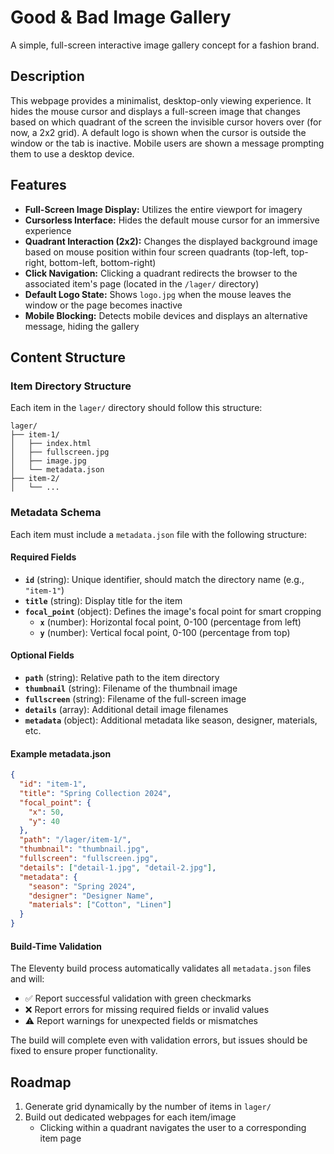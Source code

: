 # Good & Bad Image Gallery

A simple, full-screen interactive image gallery concept for a fashion brand.

## Description

This webpage provides a minimalist, desktop-only viewing experience. It hides the mouse cursor and displays a full-screen image that changes based on which quadrant of the screen the invisible cursor hovers over (for now, a 2x2 grid). A default logo is shown when the cursor is outside the window or the tab is inactive. Mobile users are shown a message prompting them to use a desktop device.

## Features

- **Full-Screen Image Display:** Utilizes the entire viewport for imagery
- **Cursorless Interface:** Hides the default mouse cursor for an immersive experience
- **Quadrant Interaction (2x2):** Changes the displayed background image based on mouse position within four screen quadrants (top-left, top-right, bottom-left, bottom-right)
- **Click Navigation:** Clicking a quadrant redirects the browser to the associated item's page (located in the `/lager/` directory)
- **Default Logo State:** Shows `logo.jpg` when the mouse leaves the window or the page becomes inactive
- **Mobile Blocking:** Detects mobile devices and displays an alternative message, hiding the gallery

## Content Structure

### Item Directory Structure

Each item in the `lager/` directory should follow this structure:

```
lager/
├── item-1/
│   ├── index.html
│   ├── fullscreen.jpg
│   ├── image.jpg
│   └── metadata.json
├── item-2/
│   └── ...
```

### Metadata Schema

Each item must include a `metadata.json` file with the following structure:

#### Required Fields

- **`id`** (string): Unique identifier, should match the directory name (e.g., `"item-1"`)
- **`title`** (string): Display title for the item
- **`focal_point`** (object): Defines the image's focal point for smart cropping
  - **`x`** (number): Horizontal focal point, 0-100 (percentage from left)
  - **`y`** (number): Vertical focal point, 0-100 (percentage from top)

#### Optional Fields

- **`path`** (string): Relative path to the item directory
- **`thumbnail`** (string): Filename of the thumbnail image
- **`fullscreen`** (string): Filename of the full-screen image
- **`details`** (array): Additional detail image filenames
- **`metadata`** (object): Additional metadata like season, designer, materials, etc.

#### Example metadata.json

```json
{
  "id": "item-1",
  "title": "Spring Collection 2024",
  "focal_point": {
    "x": 50,
    "y": 40
  },
  "path": "/lager/item-1/",
  "thumbnail": "thumbnail.jpg",
  "fullscreen": "fullscreen.jpg",
  "details": ["detail-1.jpg", "detail-2.jpg"],
  "metadata": {
    "season": "Spring 2024",
    "designer": "Designer Name",
    "materials": ["Cotton", "Linen"]
  }
}
```

#### Build-Time Validation

The Eleventy build process automatically validates all `metadata.json` files and will:

- ✅ Report successful validation with green checkmarks
- ❌ Report errors for missing required fields or invalid values
- ⚠️ Report warnings for unexpected fields or mismatches

The build will complete even with validation errors, but issues should be fixed to ensure proper functionality.

## Roadmap

1. Generate grid dynamically by the number of items in `lager/`
2. Build out dedicated webpages for each item/image
   - Clicking within a quadrant navigates the user to a corresponding item page
